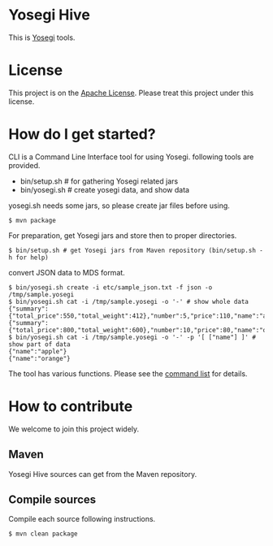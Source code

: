 <!---
  Licensed under the Apache License, Version 2.0 (the "License");
  you may not use this file except in compliance with the License.
  You may obtain a copy of the License at

   http://www.apache.org/licenses/LICENSE-2.0

  Unless required by applicable law or agreed to in writing, software
  distributed under the License is distributed on an "AS IS" BASIS,
  WITHOUT WARRANTIES OR CONDITIONS OF ANY KIND, either express or implied.
  See the License for the specific language governing permissions and
  limitations under the License. See accompanying LICENSE file.
-->

# Yosegi Hive
This is [Yosegi](https://github.com/yahoojapan/yosegi) tools.

# License
This project is on the [Apache License](https://www.apache.org/licenses/LICENSE-2.0).
Please treat this project under this license.

# How do I get started?

CLI is a Command Line Interface tool for using Yosegi.
following tools are provided.

* bin/setup.sh # for gathering Yosegi related jars
* bin/yosegi.sh   # create yosegi data, and show data

yosegi.sh needs some jars, so please create jar files before using.

    $ mvn package

For preparation, get Yosegi jars and store then to proper directories.

    $ bin/setup.sh # get Yosegi jars from Maven repository (bin/setup.sh -h for help)

convert JSON data to MDS format.

    $ bin/yosegi.sh create -i etc/sample_json.txt -f json -o /tmp/sample.yosegi
    $ bin/yosegi.sh cat -i /tmp/sample.yosegi -o '-' # show whole data
    {"summary":{"total_price":550,"total_weight":412},"number":5,"price":110,"name":"apple","class":"fruits"}
    {"summary":{"total_price":800,"total_weight":600},"number":10,"price":80,"name":"orange","class":"fruits"}
    $ bin/yosegi.sh cat -i /tmp/sample.yosegi -o '-' -p '[ ["name"] ]' # show part of data
    {"name":"apple"}
    {"name":"orange"}

The tool has various functions.
Please see the [command list](docs/command_list.md) for details.

# How to contribute
We welcome to join this project widely.

## Maven
Yosegi Hive sources can get from the Maven repository.

## Compile sources
Compile each source following instructions.

    $ mvn clean package

